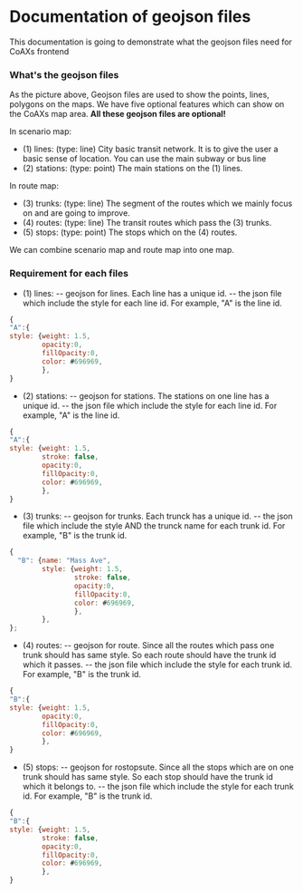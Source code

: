 # Documentation of geojson files
This documentation is going to demonstrate what the geojson files need for CoAXs frontend

### What's the geojson files

As the picture above, Geojson files are used to show the points, lines, polygons on the maps. We have five optional features which can show on the CoAXs map area. **All these geojson files are optional!**

In scenario map:
- (1) lines: (type: line) City basic transit network. It is to give the user a basic sense of location. You can use the main subway or bus line
- (2) stations: (type: point) The main stations on the (1) lines.  

In route map:
- (3) trunks: (type: line) The segment of the routes which we mainly focus on and are going to improve. 
- (4) routes: (type: line) The transit routes which pass the (3) trunks.
- (5) stops: (type: point) The stops which on the (4) routes.

We can combine scenario map and route map into one map. 

### Requirement for each files
- (1) lines:
-- geojson for lines. Each line has a unique id.
-- the json file which include the style for each line id. For example, "A" is the line id.
```javascript
{
"A":{
style: {weight: 1.5,
		opacity:0,
		fillOpacity:0,
		color: #696969,
		},
}
```

- (2) stations:
-- geojson for stations. The stations on one line has a unique id.
-- the json file which include the style for each line id. For example, "A" is the line id.
```javascript
{
"A":{
style: {weight: 1.5,
        stroke: false,
		opacity:0,
		fillOpacity:0,
		color: #696969,
		},
}
```

- (3) trunks:
-- geojson for trunks. Each trunck has a unique id.
-- the json file which include the style AND the trunck name for each trunk id. For example, "B" is the trunk id.
```javascript
{
  "B": {name: "Mass Ave", 
        style: {weight: 1.5,
                stroke: false,
		        opacity:0,
		        fillOpacity:0,
		        color: #696969,
		        },
		},
};
```

- (4) routes:
-- geojson for route. Since all the routes which pass one trunk should has same style. So each route should have the trunk id which it passes.
-- the json file which include the style for each trunk id. For example, "B" is the trunk id.
```javascript
{
"B":{
style: {weight: 1.5,
		opacity:0,
		fillOpacity:0,
		color: #696969,
		},
}
```

- (5) stops:
-- geojson for rostopsute. Since all the stops which are on one trunk should has same style. So each stop should have the trunk id which it belongs to.
-- the json file which include the style for each trunk id. For example, "B" is the trunk id.
```javascript
{
"B":{
style: {weight: 1.5,
        stroke: false,
        opacity:0,
        fillOpacity:0,
        color: #696969,
        },
}
```



